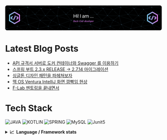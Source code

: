 ![Header](./github-header-image.png)

# Latest Blog Posts
<!-- BLOG-POST-LIST:START -->
- [API 규격서 서버로 도커 컨테이너와 Swagger 를 이용하기](https://velog.io/@dailyzett/API-%EA%B7%9C%EA%B2%A9%EC%84%9C-%EC%84%9C%EB%B2%84%EB%A1%9C-%EB%8F%84%EC%BB%A4-%EC%BB%A8%ED%85%8C%EC%9D%B4%EB%84%88%EC%99%80-Swagger-%EB%A5%BC-%EC%9D%B4%EC%9A%A9%ED%95%98%EA%B8%B0)
- [스프링 부트 2.3.x RELEASE -&gt; 2.7.14 마이그레이션](https://velog.io/@dailyzett/%EC%8A%A4%ED%94%84%EB%A7%81-%EB%B6%80%ED%8A%B8-2.3.x-RELEASE-2.7.14-%EB%A7%88%EC%9D%B4%EA%B7%B8%EB%A0%88%EC%9D%B4%EC%85%98)
- [싱글톤 디자인 패턴을 파헤쳐보자](https://velog.io/@dailyzett/%EC%8B%B1%EA%B8%80%ED%86%A4-%EB%94%94%EC%9E%90%EC%9D%B8-%ED%8C%A8%ED%84%B4%EC%9D%84-%ED%8C%8C%ED%97%A4%EC%B3%90%EB%B3%B4%EC%9E%90)
- [맥 OS Ventura IntelliJ 화면 깜빡임 현상](https://velog.io/@dailyzett/%EB%A7%A5-OS-Ventura-IntelliJ-%ED%99%94%EB%A9%B4-%EA%B9%9C%EB%B9%A1%EC%9E%84-%ED%98%84%EC%83%81)
- [F-Lab 멘토링을 끝내면서](https://velog.io/@dailyzett/F-Lab-%EB%A9%98%ED%86%A0%EB%A7%81%EC%9D%84-%EB%81%9D%EB%82%B4%EB%A9%B4%EC%84%9C)
<!-- BLOG-POST-LIST:END -->

# Tech Stack
![JAVA](https://img.shields.io/badge/java-007396?style=for-the-badge&logo=java&logoColor=white)
![KOTLIN](https://img.shields.io/badge/-kotlin-violet?style=for-the-badge&logo=kotlin)
![SPRING](https://img.shields.io/badge/spring-6DB33F?style=for-the-badge&logo=spring&logoColor=white)
![MySQL](https://img.shields.io/badge/mysql-%234479A1?style=for-the-badge&logo=mysql&logoColor=white)
![Junit5](https://img.shields.io/badge/junit-%2325A162?style=for-the-badge&logo=junit5&logoColor=white&color=red)


<details>
  <summary><b>📈&nbsp;&nbsp;Language&nbsp;/&nbsp;Framework stats</b></summary>
  <br/>
  <a href='https://profile.codersrank.io/user/dailyzett/'>
  <img src='http://cr-skills-chart-widget.azurewebsites.net/api/api?username=dailyzett&padding=30&skills=angular,c,C%23,coffeescript,dart,go,json,java,javascript,less,mysql,php,pandas,perl,python,reactjs,scss,shell,svelte,swift,typescript,vue,kotlin,sql'>
  </a>

